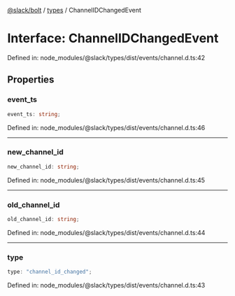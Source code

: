 [@slack/bolt](../../../../index.md) / [types](../index.md) / ChannelIDChangedEvent

# Interface: ChannelIDChangedEvent

Defined in: node\_modules/@slack/types/dist/events/channel.d.ts:42

## Properties

### event\_ts

```ts
event_ts: string;
```

Defined in: node\_modules/@slack/types/dist/events/channel.d.ts:46

***

### new\_channel\_id

```ts
new_channel_id: string;
```

Defined in: node\_modules/@slack/types/dist/events/channel.d.ts:45

***

### old\_channel\_id

```ts
old_channel_id: string;
```

Defined in: node\_modules/@slack/types/dist/events/channel.d.ts:44

***

### type

```ts
type: "channel_id_changed";
```

Defined in: node\_modules/@slack/types/dist/events/channel.d.ts:43

